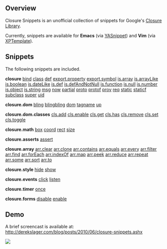 ## Overview ##

Closure Snippets is an unofficial collection of snippets for Google's [Closure Library](http://code.google.com/p/closure-library/).

Currently, snippets are available for **Emacs** (via [YASnippet](http://code.google.com/p/yasnippet/)) and **Vim** (via [XPTemplate](http://code.google.com/p/xptemplate/)).

## Snippets ##

The following snippets are included.

**closure** [bind](http://code.google.com/p/closure-snippets/source/browse/emacs/js2-mode/bind) [class](http://code.google.com/p/closure-snippets/source/browse/emacs/js2-mode/class) [def](http://code.google.com/p/closure-snippets/source/browse/emacs/js2-mode/def) [export.property](http://code.google.com/p/closure-snippets/source/browse/emacs/js2-mode/export.property) [export.symbol](http://code.google.com/p/closure-snippets/source/browse/emacs/js2-mode/export.symbol) [is.array](http://code.google.com/p/closure-snippets/source/browse/emacs/js2-mode/is.array) [is.arrayLike](http://code.google.com/p/closure-snippets/source/browse/emacs/js2-mode/is.arrayLike) [is.boolean](http://code.google.com/p/closure-snippets/source/browse/emacs/js2-mode/is.boolean) [is.dateLike](http://code.google.com/p/closure-snippets/source/browse/emacs/js2-mode/is.dateLike) [is.def](http://code.google.com/p/closure-snippets/source/browse/emacs/js2-mode/is.def) [is.defAndNotNull](http://code.google.com/p/closure-snippets/source/browse/emacs/js2-mode/is.defAndNotNull) [is.function](http://code.google.com/p/closure-snippets/source/browse/emacs/js2-mode/is.function) [is.null](http://code.google.com/p/closure-snippets/source/browse/emacs/js2-mode/is.null) [is.number](http://code.google.com/p/closure-snippets/source/browse/emacs/js2-mode/is.number) [is.object](http://code.google.com/p/closure-snippets/source/browse/emacs/js2-mode/is.object) [is.string](http://code.google.com/p/closure-snippets/source/browse/emacs/js2-mode/is.string) [msg](http://code.google.com/p/closure-snippets/source/browse/emacs/js2-mode/msg) [now](http://code.google.com/p/closure-snippets/source/browse/emacs/js2-mode/now) [partial](http://code.google.com/p/closure-snippets/source/browse/emacs/js2-mode/partial) [proto](http://code.google.com/p/closure-snippets/source/browse/emacs/js2-mode/proto) [protof](http://code.google.com/p/closure-snippets/source/browse/emacs/js2-mode/protof) [prov](http://code.google.com/p/closure-snippets/source/browse/emacs/js2-mode/prov) [req](http://code.google.com/p/closure-snippets/source/browse/emacs/js2-mode/req) [static](http://code.google.com/p/closure-snippets/source/browse/emacs/js2-mode/static) [staticf](http://code.google.com/p/closure-snippets/source/browse/emacs/js2-mode/staticf) [subclass](http://code.google.com/p/closure-snippets/source/browse/emacs/js2-mode/subclass) [super](http://code.google.com/p/closure-snippets/source/browse/emacs/js2-mode/super) [uid](http://code.google.com/p/closure-snippets/source/browse/emacs/js2-mode/uid)

**closure.dom** [bling](http://code.google.com/p/closure-snippets/source/browse/emacs/js2-mode/bling) [blingbling](http://code.google.com/p/closure-snippets/source/browse/emacs/js2-mode/blingbling) [dom](http://code.google.com/p/closure-snippets/source/browse/emacs/js2-mode/dom) [tagname](http://code.google.com/p/closure-snippets/source/browse/emacs/js2-mode/tagname) [up](http://code.google.com/p/closure-snippets/source/browse/emacs/js2-mode/up)

**closure.dom.classes** [cls.add](http://code.google.com/p/closure-snippets/source/browse/emacs/js2-mode/cls.add) [cls.enable](http://code.google.com/p/closure-snippets/source/browse/emacs/js2-mode/cls.enable) [cls.get](http://code.google.com/p/closure-snippets/source/browse/emacs/js2-mode/cls.get) [cls.has](http://code.google.com/p/closure-snippets/source/browse/emacs/js2-mode/cls.has) [cls.remove](http://code.google.com/p/closure-snippets/source/browse/emacs/js2-mode/cls.remove) [cls.set](http://code.google.com/p/closure-snippets/source/browse/emacs/js2-mode/cls.set) [cls.toggle](http://code.google.com/p/closure-snippets/source/browse/emacs/js2-mode/cls.toggle)

**closure.math** [box](http://code.google.com/p/closure-snippets/source/browse/emacs/js2-mode/box) [coord](http://code.google.com/p/closure-snippets/source/browse/emacs/js2-mode/coord) [rect](http://code.google.com/p/closure-snippets/source/browse/emacs/js2-mode/rect) [size](http://code.google.com/p/closure-snippets/source/browse/emacs/js2-mode/size)

**closure.asserts** [assert](http://code.google.com/p/closure-snippets/source/browse/emacs/js2-mode/assert)

**closure.array** [arr.clear](http://code.google.com/p/closure-snippets/source/browse/emacs/js2-mode/arr.clear) [arr.clone](http://code.google.com/p/closure-snippets/source/browse/emacs/js2-mode/arr.clone) [arr.contains](http://code.google.com/p/closure-snippets/source/browse/emacs/js2-mode/arr.contains) [arr.equals](http://code.google.com/p/closure-snippets/source/browse/emacs/js2-mode/arr.equals) [arr.every](http://code.google.com/p/closure-snippets/source/browse/emacs/js2-mode/arr.every) [arr.filter](http://code.google.com/p/closure-snippets/source/browse/emacs/js2-mode/arr.filter) [arr.find](http://code.google.com/p/closure-snippets/source/browse/emacs/js2-mode/arr.find) [arr.forEach](http://code.google.com/p/closure-snippets/source/browse/emacs/js2-mode/arr.forEach) [arr.indexOf](http://code.google.com/p/closure-snippets/source/browse/emacs/js2-mode/arr.indexOf) [arr.map](http://code.google.com/p/closure-snippets/source/browse/emacs/js2-mode/arr.map) [arr.peek](http://code.google.com/p/closure-snippets/source/browse/emacs/js2-mode/arr.peek) [arr.reduce](http://code.google.com/p/closure-snippets/source/browse/emacs/js2-mode/arr.reduce) [arr.repeat](http://code.google.com/p/closure-snippets/source/browse/emacs/js2-mode/arr.repeat) [arr.some](http://code.google.com/p/closure-snippets/source/browse/emacs/js2-mode/arr.some) [arr.sort](http://code.google.com/p/closure-snippets/source/browse/emacs/js2-mode/arr.sort) [arr.to](http://code.google.com/p/closure-snippets/source/browse/emacs/js2-mode/arr.to)

**closure.style** [hide](http://code.google.com/p/closure-snippets/source/browse/emacs/js2-mode/hide) [show](http://code.google.com/p/closure-snippets/source/browse/emacs/js2-mode/show)

**closure.events** [click](http://code.google.com/p/closure-snippets/source/browse/emacs/js2-mode/click) [listen](http://code.google.com/p/closure-snippets/source/browse/emacs/js2-mode/listen)

**closure.timer** [once](http://code.google.com/p/closure-snippets/source/browse/emacs/js2-mode/once)

**closure.forms** [disable](http://code.google.com/p/closure-snippets/source/browse/emacs/js2-mode/disable) [enable](http://code.google.com/p/closure-snippets/source/browse/emacs/js2-mode/enable)

## Demo ##

A brief screencast is available at:
http://derekslager.com/blog/posts/2010/06/closure-snippets.ashx

[![](http://derekslager.com/blog/assets/closure-snippets/closure-snippets-screencast-preview.jpg)](http://derekslager.com/blog/posts/2010/06/closure-snippets.ashx)